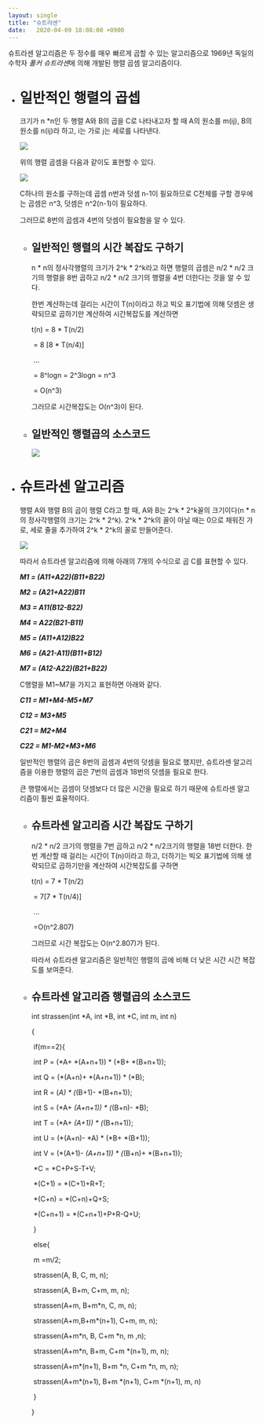 ```yaml
---
layout: single
title: "슈트라센"
date:	2020-04-09 18:08:00 +0900
---
```


슈트라센 알고리즘은 두 정수를 매우 빠르게 곱할 수 있는 알고리즘으로 1969년 독일의 수학자 *폴커 슈트라센*에 의해 개발된 행렬 곱셈 알고리즘이다. 

- # **일반적인 행렬의 곱셉** 

  크기가 n *n인 두 행렬 A와 B의 곱을 C로 나타내고자 할 때 A의 원소를 m(ij), B의 원소를 n(ij)라 하고, i는 가로 j는 세로를 나타낸다.

  

  ![](https://user-images.githubusercontent.com/62733778/79068046-d7a9fa80-7cfe-11ea-9927-6b5ea4413241.jpg)

  위의 행렬 곱셈을 다음과 같이도 표현할 수 있다. 

  ![](https://user-images.githubusercontent.com/62733778/79068036-ccef6580-7cfe-11ea-8052-64f57f4a910d.jpg)

  

  C하나의 원소를 구하는데 곱셈 n번과 덧셈 n-1이 필요하므로 C전체를 구할 경우에는 곱셈은 n^3, 덧셈은 n^2(n-1)이 필요하다.

  그러므로 8번의 곱셈과 4번의 덧셈이 필요함을 알 수 있다.

  - ## **일반적인 행렬의 시간 복잡도 구하기**

    n * n의 정사각행렬의 크기가 2^k * 2^k라고 하면 행렬의 곱셈은 n/2 * n/2 크기의 행렬을 8번 곱하고 n/2 * n/2 크기의 행렬을 4번 더한다는 것을 알 수 있다. 

    한번 계산하는데 걸리는 시간이 T(n)이라고 하고 빅오 표기법에 의해 덧셈은 생략되므로 곱하기만 계산하여 시간복잡도를 계산하면

    t(n) = 8 * T(n/2)

    ​		= 8 [8 * T(n/4)]

    ​		...

    ​		= 8^logn = 2^3logn = n^3

    ​		= O(n^3)

    그러므로 시간복잡도는 O(n^3)이 된다.

  - ## **일반적인 행렬곱의 소스코드**

    ![](https://user-images.githubusercontent.com/62733778/79068118-5ef76e00-7cff-11ea-82b4-063f2e556f48.PNG)

- # **슈트라센 알고리즘**

  행렬 A와 행렬 B의 곱이 행렬 C라고 할 때, A와 B는 2^k * 2^k꼴의 크기이다(n * n의 정사각행렬의 크기는 2^k * 2^k). 2^k * 2^k의 꼴이 아닐 때는 0으로 채워진 가로, 세로 줄을 추가하여  2^k * 2^k의 꼴로 만들어준다.

  ![](https://dthumb-phinf.pstatic.net/?src=%22https%3A%2F%2Fssl.pstatic.net%2Fimages.se2%2Fsmedit%2F2015%2F10%2F7%2Fifgm9ch32b5ok9.jpg%22&type=w2)

  따라서 슈트라센 알고리즘에 의해 아래의 7개의 수식으로 곱 C를 표현할 수 있다.

  ***M1 = (A11+A22)(B11+B22)***

  ***M2 = (A21+A22)B11***

  ***M3 = A11(B12-B22)***

  ***M4 = A22(B21-B11)***

  ***M5 = (A11+A12)B22***

  ***M6 = (A21-A11)(B11+B12)***

  ***M7 = (A12-A22)(B21+B22)***

  

  C행렬을 M1~M7을 가지고 표현하면 아래와 같다.

  ***C11 = M1+M4-M5+M7***

  ***C12 = M3+M5***

  ***C21 = M2+M4***

  ***C22 = M1-M2+M3+M6***

  일반적인 행렬의 곱은 8번의 곱셈과 4번의 덧셈을 필요로 했지만, 슈트라센 알고리즘을 이용한 행렬의 곱은 7번의 곱셈과 18번의 덧셈을 필요로 한다.

  큰 행렬에서는 곱셈이 덧셈보다 더 많은 시간을 필요로 하기 때문에 슈트라센 알고리즘이 훨씬 효율적이다.

  

  - ## **슈트라센 알고리즘 시간 복잡도 구하기**

    n/2 * n/2 크기의 행렬을 7번 곱하고 n/2 * n/2크기의 행렬을 18번 더한다. 한번 계산할 때 걸리는 시간이 T(n)이라고 하고, 더하기는 빅오 표기법에 의해 생략되므로 곱하기만을 계산하여 시간복잡도를 구하면

    t(n) = 7 * T(n/2)

    ​		= 7[7 * T(n/4)]

    ​		...

    ​		=O(n^2.807)

    그러므로 시간 복잡도는 O(n^2.807)가 된다.

    따라서 슈트라센 알고리즘은 일반적인 행렬의 곱에 비해 더 낮은 시간 시간 복잡도를 보여준다.

  - ## **슈트라센 알고리즘 행렬곱의 소스코드**

    int strassen(int *A, int *B, int *C, int m, int n)

    {

    ​		if(m==2){

    ​				int P = (*A+ *(A+n+1)) * (*B+ *(B+n+1));

    ​				int Q = (*(A+n)+ *(A+n+1)) * (*B);

    ​				int R = (*A) * (*(B+1)- *(B+n+1));

    ​				int S = (*A+ *(A+n+1)) * (*(B+n)- *B);

    ​				int T = (*A+ *(A+1)) * (*(B+n+1));

    ​				int U = (*(A+n)- *A) * (*B+ *(B+1));

    ​				int V = (*(A+1)- *(A+n+1)) * (*(B+n)+ *(B+n+1));

    ​				*C = *C+P+S-T+V;

    ​				*(C+1) = *(C+1)+R+T;

    ​				*(C+n) = *(C+n)+Q+S;

    ​				*(C+n+1) = *(C+n+1)+P+R-Q+U;

    ​		}

    ​		else{

    ​					m =m/2;

    ​					strassen(A, B, C, m, n);

    ​					strassen(A, B+m, C+m, m, n);

    ​					strassen(A+m, B+m*n, C, m, n);

    ​					strassen(A+m,B+m*(n+1), C+m, m, n);

    ​					strassen(A+m*n, B, C+m *n, m ,n);

    ​					strassen(A+m*n, B+m, C+m *(n+1), m, n);

    ​					strassen(A+m*(n+1), B+m *n, C+m *n, m, n);

    ​					strassen(A+m*(n+1), B+m *(n+1), C+m *(n+1), m, n)

    ​				}

    }



